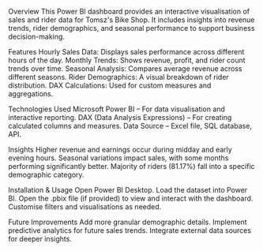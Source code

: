 Overview
This Power BI dashboard provides an interactive visualisation of sales and rider data for Tomsz's Bike Shop. It includes insights into revenue trends, rider demographics, and seasonal performance to support business decision-making.

Features
Hourly Sales Data: Displays sales performance across different hours of the day.
Monthly Trends: Shows revenue, profit, and rider count trends over time.
Seasonal Analysis: Compares average revenue across different seasons.
Rider Demographics: A visual breakdown of rider distribution.
DAX Calculations: Used for custom measures and aggregations.

 Technologies Used
Microsoft Power BI – For data visualisation and interactive reporting.
DAX (Data Analysis Expressions) – For creating calculated columns and measures.
Data Source – Excel file, SQL database, API.

Insights
Higher revenue and earnings occur during midday and early evening hours.
Seasonal variations impact sales, with some months performing significantly better.
Majority of riders (81.17%) fall into a specific demographic category.

Installation & Usage
Open Power BI Desktop.
Load the dataset into Power BI.
Open the .pbix file (if provided) to view and interact with the dashboard.
Customise filters and visualisations as needed.

Future Improvements
Add more granular demographic details.
Implement predictive analytics for future sales trends.
Integrate external data sources for deeper insights.
